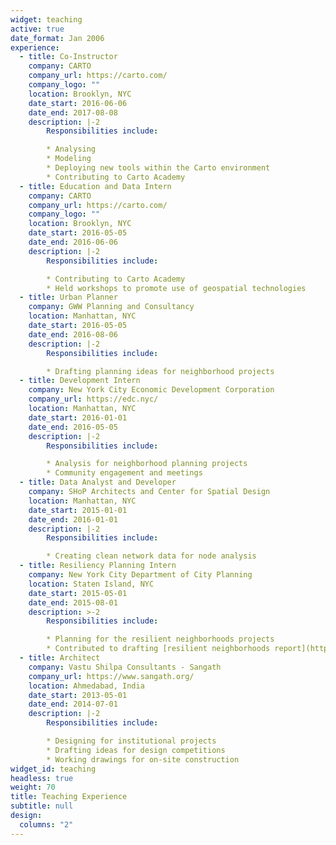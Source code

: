 ```yaml
---
widget: teaching
active: true
date_format: Jan 2006
experience:
  - title: Co-Instructor
    company: CARTO
    company_url: https://carto.com/
    company_logo: ""
    location: Brooklyn, NYC
    date_start: 2016-06-06
    date_end: 2017-08-08
    description: |-2
        Responsibilities include:

        * Analysing
        * Modeling
        * Deploying new tools within the Carto environment
        * Contributing to Carto Academy
  - title: Education and Data Intern
    company: CARTO
    company_url: https://carto.com/
    company_logo: ""
    location: Brooklyn, NYC
    date_start: 2016-05-05
    date_end: 2016-06-06
    description: |-2
        Responsibilities include:

        * Contributing to Carto Academy
        * Held workshops to promote use of geospatial technologies
  - title: Urban Planner
    company: GWW Planning and Consultancy
    location: Manhattan, NYC
    date_start: 2016-05-05
    date_end: 2016-08-06
    description: |-2
        Responsibilities include:

        * Drafting planning ideas for neighborhood projects
  - title: Development Intern
    company: New York City Economic Development Corporation
    company_url: https://edc.nyc/
    location: Manhattan, NYC
    date_start: 2016-01-01
    date_end: 2016-05-05
    description: |-2
        Responsibilities include:

        * Analysis for neighborhood planning projects
        * Community engagement and meetings
  - title: Data Analyst and Developer
    company: SHoP Architects and Center for Spatial Design
    location: Manhattan, NYC
    date_start: 2015-01-01
    date_end: 2016-01-01
    description: |-2
        Responsibilities include:

        * Creating clean network data for node analysis
  - title: Resiliency Planning Intern
    company: New York City Department of City Planning
    location: Staten Island, NYC
    date_start: 2015-05-01
    date_end: 2015-08-01
    description: >-2
        Responsibilities include:

        * Planning for the resilient neighborhoods projects
        * Contributed to drafting [resilient neighborhoods report](https://www1.nyc.gov/assets/planning/download/pdf/plans-studies/resilient-neighborhoods/east-shore/summary-report-east-shore.pdf)
  - title: Architect
    company: Vastu Shilpa Consultants - Sangath
    company_url: https://www.sangath.org/
    location: Ahmedabad, India
    date_start: 2013-05-01
    date_end: 2014-07-01
    description: |-2
        Responsibilities include:

        * Designing for institutional projects
        * Drafting ideas for design competitions
        * Working drawings for on-site construction
widget_id: teaching
headless: true
weight: 70
title: Teaching Experience
subtitle: null
design:
  columns: "2"
---
```

